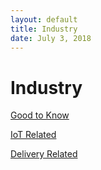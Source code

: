 ```yaml
---
layout: default
title: Industry
date: July 3, 2018
---
```

# Industry

[Good to Know](Industry/Good-to-Know)

[IoT Related](Industry/IoT-Related)

[Delivery Related](Industry/Delivery-Related)

